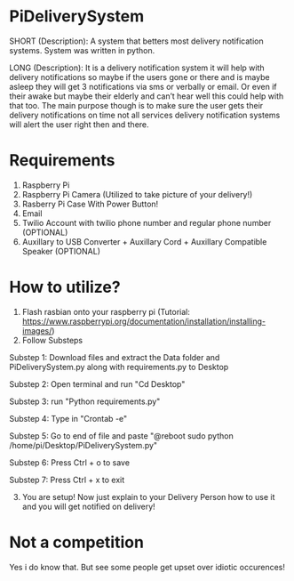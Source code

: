 # PiDeliverySystem
SHORT (Description): A system that betters most delivery notification systems. System was written in python.

LONG (Description): It is a delivery notification system it will help with delivery notifications so maybe if the users gone or there and is maybe asleep they will get 3 notifications via sms or verbally or email. Or even if their awake but maybe their elderly and can’t hear well this could help with that too. The main purpose though is to make sure the user gets their delivery notifications on time not all services delivery notification systems will alert the user right then and there.

# Requirements
1. Raspberry Pi
2. Raspberry Pi Camera (Utilized to take picture of your delivery!)
3. Rasberry Pi Case With Power Button!
5. Email
6. Twilio Account with twilio phone number and regular phone number (OPTIONAL)
7. Auxillary to USB Converter + Auxillary Cord + Auxillary Compatible Speaker (OPTIONAL)

# How to utilize?
1. Flash rasbian onto your raspberry pi (Tutorial: https://www.raspberrypi.org/documentation/installation/installing-images/)
2. Follow Substeps

  Substep 1: Download files and extract the Data folder and PiDeliverySystem.py along with requirements.py to Desktop
  
  Substep 2: Open terminal and run "Cd Desktop"
  
  Substep 3: run "Python requirements.py"
  
  Substep 4: Type in "Crontab -e"
  
  Substep 5: Go to end of file and paste "@reboot sudo python /home/pi/Desktop/PiDeliverySystem.py"
  
  Substep 6: Press Ctrl + o to save
  
  Substep 7: Press Ctrl + x to exit
  
 3. You are setup! Now just explain to your Delivery Person how to use it and you will get notified on delivery!
 
# Not a competition
Yes i do know that. But see some people get upset over idiotic occurences!
